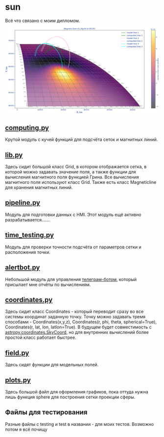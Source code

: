 # sun
Всё что связано с моим дипломом.

![Картинка магнитных линий построенных этим кодом](pics/bestpicture.png)

## [computing.py](computing.py)
Крутой модуль с кучей функций для подсчёта сеток и магнитных линий. 

## [lib.py](lib.py)

Здесь сидит большой класс Grid, в котором отображается сетка, в которой можно задавать значение поля, а также функции для вычисления магнитного поля функцией Грина. Все вычисления магнитного поля используют класс Grid. Также есть класс Magneticline для хранения магнитных линий.

## [pipeline.py](pipeline.py)
Модуль для подготовки данных с HMI. Этот модуль ещё активно разрабатывается.......

## [time_testing.py](time_testing.py)

Модуль для проверки точности подсчёта от параметров сетки и расположения точки.

## [alertbot.py](alertbot.py)

Небольшой модуль для управления [телеграм-ботом](https://t.me/rafa_alert_bot), который присылает мне отчёты по вычислениям.

## [coordinates.py](coordinates.py)
Здесь сидит класс Coordinates - который переводит сразу во все системы координат заданную точку. Точку можно задавать тремя способами - Coordinates(x,y,z), Coordinates(r, phi, theta, spherical=True), Coordinates(r, lat, lon, latlon=True).
В будущем будет совместимость с [astropy.coordinates.SkyCoord](https://docs.astropy.org/en/stable/api/astropy.coordinates.SkyCoord.html), но для внутренних вычислений более простой класс работает быстрее.

## [field.py](field.py)
Здесь сидят функции для модельных полей.

## [plots.py](plots.py)
Здесь большой файл для оформления графиков, пока оттуда нужна лишь функция sphere для построения сетки проекции сферы.

## Файлы для тестирования

Разные файлы с testing и test в названии - для моих тестов. Возможно потом я всё почищу

